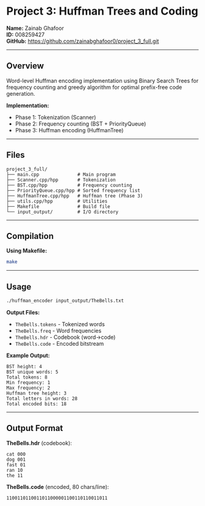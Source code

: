# Project 3: Huffman Trees and Coding

**Name:** Zainab Ghafoor  
**ID:** 008259427  
**GitHub:** https://github.com/zainabghafoor0/project_3_full.git

---

## Overview

Word-level Huffman encoding implementation using Binary Search Trees for frequency counting and greedy algorithm for optimal prefix-free code generation.

**Implementation:**
- Phase 1: Tokenization (Scanner)
- Phase 2: Frequency counting (BST + PriorityQueue)
- Phase 3: Huffman encoding (HuffmanTree)

---

## Files

```
project_3_full/
├── main.cpp              # Main program
├── Scanner.cpp/hpp       # Tokenization
├── BST.cpp/hpp           # Frequency counting
├── PriorityQueue.cpp/hpp # Sorted frequency list
├── HuffmanTree.cpp/hpp   # Huffman tree (Phase 3)
├── utils.cpp/hpp         # Utilities
├── Makefile              # Build file
└── input_output/         # I/O directory
```

---

## Compilation

**Using Makefile:**
```bash
make
```
---

## Usage

```bash
./huffman_encoder input_output/TheBells.txt
```

**Output Files:**
- `TheBells.tokens` - Tokenized words
- `TheBells.freq` - Word frequencies
- `TheBells.hdr` - Codebook (word→code)
- `TheBells.code` - Encoded bitstream

**Example Output:**
```
BST height: 4
BST unique words: 5
Total tokens: 8
Min frequency: 1
Max frequency: 2
Huffman tree height: 3
Total letters in words: 28
Total encoded bits: 18
```

---

## Output Format

**TheBells.hdr** (codebook):
```
cat 000
dog 001
fast 01
ran 10
the 11
```

**TheBells.code** (encoded, 80 chars/line):
```
1100110110011011000001100110110011011
```
